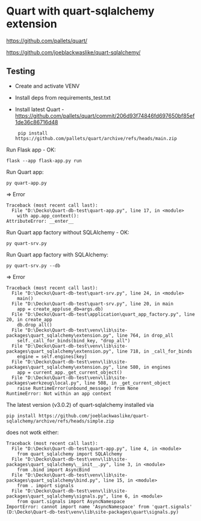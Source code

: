 # Quart with quart-sqlalchemy extension

https://github.com/pallets/quart/

https://github.com/joeblackwaslike/quart-sqlalchemy/

## Testing

- Create and activate VENV
- Install deps from requirements_test.txt
- Install latest Quart - https://github.com/pallets/quart/commit/206d93f74846fd697650bf85ef1de36c86716d48

       pip install https://github.com/pallets/quart/archive/refs/heads/main.zip

Run Flask app - OK:

    flask --app flask-app.py run

Run Quart app:

    py quart-app.py

=> Error

```
Traceback (most recent call last):
  File "D:\Decko\Quart-db-test\quart-app.py", line 17, in <module>
    with app.app_context():
AttributeError: __enter__
```

Run Quart app factory without SQLAlchemy - OK:

    py quart-srv.py

Run Quart app factory with SQLAlchemy:

    py quart-srv.py --db

=> Error

```
Traceback (most recent call last):
  File "D:\Decko\Quart-db-test\quart-srv.py", line 24, in <module>
    main()
  File "D:\Decko\Quart-db-test\quart-srv.py", line 20, in main
    app = create_app(use_db=args.db)
  File "D:\Decko\Quart-db-test\application\quart_app_factory.py", line 20, in create_app
    db.drop_all()
  File "D:\Decko\Quart-db-test\venv\lib\site-packages\quart_sqlalchemy\extension.py", line 764, in drop_all
    self._call_for_binds(bind_key, "drop_all")
  File "D:\Decko\Quart-db-test\venv\lib\site-packages\quart_sqlalchemy\extension.py", line 718, in _call_for_binds
    engine = self.engines[key]
  File "D:\Decko\Quart-db-test\venv\lib\site-packages\quart_sqlalchemy\extension.py", line 580, in engines
    app = current_app._get_current_object()
  File "D:\Decko\Quart-db-test\venv\lib\site-packages\werkzeug\local.py", line 508, in _get_current_object
    raise RuntimeError(unbound_message) from None
RuntimeError: Not within an app context
```

The latest version (v3.0.2) of quart-sqlalchemy installed via 

    pip install https://github.com/joeblackwaslike/quart-sqlalchemy/archive/refs/heads/simple.zip

does not wotk either:

```
Traceback (most recent call last):
  File "D:\Decko\Quart-db-test\quart-app.py", line 4, in <module>
    from quart_sqlalchemy import SQLAlchemy
  File "D:\Decko\Quart-db-test\venv\lib\site-packages\quart_sqlalchemy\__init__.py", line 3, in <module>
    from .bind import AsyncBind
  File "D:\Decko\Quart-db-test\venv\lib\site-packages\quart_sqlalchemy\bind.py", line 15, in <module>
    from . import signals
  File "D:\Decko\Quart-db-test\venv\lib\site-packages\quart_sqlalchemy\signals.py", line 6, in <module>
    from quart.signals import AsyncNamespace
ImportError: cannot import name 'AsyncNamespace' from 'quart.signals' (D:\Decko\Quart-db-test\venv\lib\site-packages\quart\signals.py)
```

